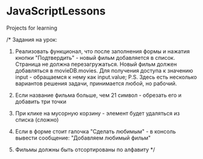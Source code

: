 # JavaScriptLessons
Projects for learning

/* Задания на урок:

1) Реализовать функционал, что после заполнения формы и нажатия кнопки "Подтвердить" - 
новый фильм добавляется в список. Страница не должна перезагружаться.
Новый фильм должен добавляться в movieDB.movies.
Для получения доступа к значению input - обращаемся к нему как input.value;
P.S. Здесь есть несколько вариантов решения задачи, принимается любой, но рабочий.

2) Если название фильма больше, чем 21 символ - обрезать его и добавить три точки

3) При клике на мусорную корзину - элемент будет удаляться из списка (сложно)

4) Если в форме стоит галочка "Сделать любимым" - в консоль вывести сообщение: 
"Добавляем любимый фильм"

5) Фильмы должны быть отсортированы по алфавиту */
